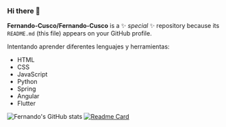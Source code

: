 ### Hi there 👋

**Fernando-Cusco/Fernando-Cusco** is a ✨ _special_ ✨ repository because its `README.md` (this file) appears on your GitHub profile.


 Intentando aprender diferentes lenguajes y herramientas: 
* HTML
* CSS
* JavaScript
* Python
* Spring
* Angular
* Flutter

![Fernando's GitHub stats](https://github-readme-stats.vercel.app/api?username=Fernando-Cusco&hide=contribs,prs&theme=buefy&show_icons=true) 
[![Readme Card](https://github-readme-stats.vercel.app/api/pin/?username=Fernando-Cusco&repo=github-readme-stats)](https://github.com/Fernando-Cusco/github-readme-stats)

